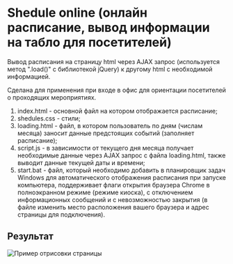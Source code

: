 # Shedule online (онлайн расписание, вывод информации на табло для посетителей)

Вывод расписания на страницу html через AJAX запрос (используется метод ".load()" с библиотекой jQuery) к другому html с необходимой информацией.

Сделана для применения при входе в офис для ориентации посетителей о проходящих мероприятиях.

1. index.html - основной файл на котором отображается расписание;
2. shedules.css - стили;
3. loading.html - файл, в котором пользователь по дням (числам месяца) заносит данные предстоящих событий (заполняет расписание);
4. script.js - в зависимости от текущего дня месяца получает необходимые данные через AJAX запрос с файла loading.html, также выводит данные текущей даты и времени;
5. start.bat - файл, который необходимо добавить в планировщик задач Windows для автоматического отображения расписания при запуске компьютера, поддерживает флаги открытия браузера Chrome в полноэкранном режиме (режиме киоска), с отключением информационных сообщений и с невозможностью закрытия (в файле изменить место расположения вашего браузера и адрес страницы для подключения).

## Результат 
![Пример отрисовки страницы](https://github.com/bagvi/shedule/blob/master/shedule.png)
